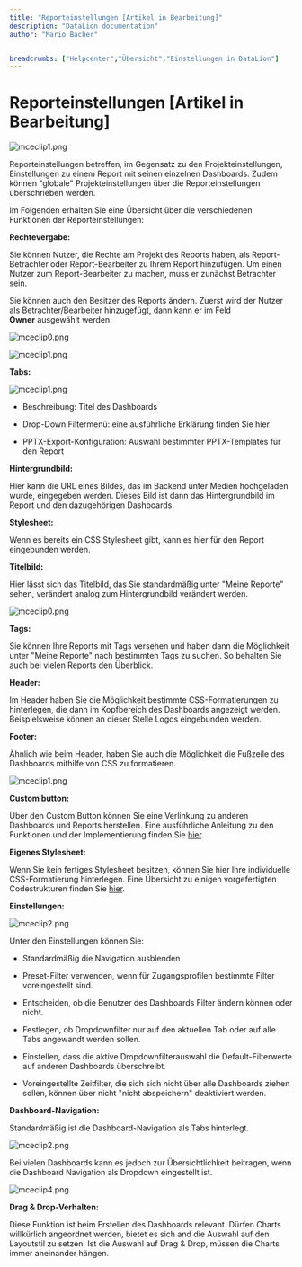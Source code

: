 ```yaml
---
title: "Reporteinstellungen [Artikel in Bearbeitung]"
description: "DataLion documentation"
author: "Mario Bacher"


breadcrumbs: ["Helpcenter","Übersicht","Einstellungen in DataLion"]
---
```


# Reporteinstellungen [Artikel in Bearbeitung]

![mceclip1.png](/img/86343755.png)

Reporteinstellungen betreffen, im Gegensatz zu den Projekteinstellungen, Einstellungen zu einem Report mit seinen einzelnen Dashboards. Zudem können "globale" Projekteinstellungen über die Reporteinstellungen überschrieben werden.

Im Folgenden erhalten Sie eine Übersicht über die verschiedenen Funktionen der Reporteinstellungen:

**Rechtevergabe:**

Sie können Nutzer, die Rechte am Projekt des Reports haben, als Report-Betrachter oder Report-Bearbeiter zu Ihrem Report hinzufügen. Um einen Nutzer zum Report-Bearbeiter zu machen, muss er zunächst Betrachter sein. 

Sie können auch den Besitzer des Reports ändern. Zuerst wird der Nutzer als Betrachter/Bearbeiter hinzugefügt, dann kann er im Feld **Owner** ausgewählt werden. 

![mceclip0.png](/img/86343762.png)

![mceclip1.png](/img/86343768.png)

**Tabs:**

![mceclip1.png](/img/86343768.png)

-   Beschreibung: Titel des Dashboards
    
-   Drop-Down Filtermenü: eine ausführliche Erklärung finden Sie hier
    
-   PPTX-Export-Konfiguration: Auswahl bestimmter PPTX-Templates für den Report
    

**Hintergrundbild:**

Hier kann die URL eines Bildes, das im Backend unter Medien hochgeladen wurde, eingegeben werden. Dieses Bild ist dann das Hintergrundbild im Report und den dazugehörigen Dashboards.

**Stylesheet:**

Wenn es bereits ein CSS Stylesheet gibt, kann es hier für den Report eingebunden werden.

**Titelbild:**

Hier lässt sich das Titelbild, das Sie standardmäßig unter "Meine Reporte" sehen, verändert analog zum Hintergrundbild verändert werden.

![mceclip0.png](/img/86343762.png)

**Tags:**

Sie können Ihre Reports mit Tags versehen und haben dann die Möglichkeit unter "Meine Reporte" nach bestimmten Tags zu suchen. So behalten Sie auch bei vielen Reports den Überblick.

**Header:**

Im Header haben Sie die Möglichkeit bestimmte CSS-Formatierungen zu hinterlegen, die dann im Kopfbereich des Dashboards angezeigt werden. Beispielsweise können an dieser Stelle Logos eingebunden werden.

**Footer:**

Ähnlich wie beim Header, haben Sie auch die Möglichkeit die Fußzeile des Dashboards mithilfe von CSS zu formatieren.

![mceclip1.png](/img/86343768.png)

**Custom button:**

Über den Custom Button können Sie eine Verlinkung zu anderen Dashboards und Reports herstellen. Eine ausführliche Anleitung zu den Funktionen und der Implementierung finden Sie [hier](https://datalion.zendesk.com/hc/de/articles/360012711000-Verschiedene-HTML-Elemente).

**Eigenes Stylesheet:**

Wenn Sie kein fertiges Stylesheet besitzen, können Sie hier Ihre individuelle CSS-Formatierung hinterlegen. Eine Übersicht zu einigen vorgefertigten Codestrukturen finden Sie [hier](https://datalion.zendesk.com/hc/de/articles/360012871640-Vorgefertigte-Codestrukturen-f%C3%BCr-DataLion).

**Einstellungen:**

![mceclip2.png](/img/86343807.png)

Unter den Einstellungen können Sie:

-   Standardmäßig die Navigation ausblenden
    
-   Preset-Filter verwenden, wenn für Zugangsprofilen bestimmte Filter voreingestellt sind.
    
-   Entscheiden, ob die Benutzer des Dashboards Filter ändern können oder nicht.
    
-   Festlegen, ob Dropdownfilter nur auf den aktuellen Tab oder auf alle Tabs angewandt werden sollen.
    
-   Einstellen, dass die aktive Dropdownfilterauswahl die Default-Filterwerte auf anderen Dashboards überschreibt.
    
-   Voreingestellte Zeitfilter, die sich sich nicht über alle Dashboards ziehen sollen, können über nicht "nicht abspeichern" deaktiviert werden.
    

**Dashboard-Navigation:**

Standardmäßig ist die Dashboard-Navigation als Tabs hinterlegt.

![mceclip2.png](/img/86343813.png)

Bei vielen Dashboards kann es jedoch zur Übersichtlichkeit beitragen, wenn die Dashboard Navigation als Dropdown eingestellt ist.

![mceclip4.png](/img/86343819.png)

**Drag & Drop-Verhalten:**

Diese Funktion ist beim Erstellen des Dashboards relevant. Dürfen Charts willkürlich angeordnet werden, bietet es sich and die Auswahl auf den Layoutstil zu setzen. Ist die Auswahl auf Drag & Drop, müssen die Charts immer aneinander hängen.
